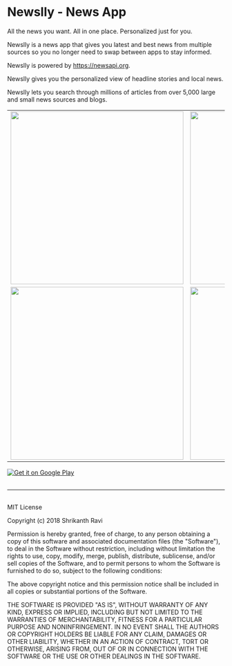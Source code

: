 # Newslly - News App
All the news you want. All in one place. Personalized just for you.

Newslly is a news app that gives you latest and best news from multiple sources so you no longer need to swap between apps to stay informed. 

Newslly is powered by https://newsapi.org.

Newslly gives you the personalized view of headline stories and local news.

Newslly lets you search through millions of articles from over 5,000 large and small news sources and blogs.

<table>
  <tr>
    <td>
       <img src="https://drive.google.com/uc?id=0BxE4nZyoHJnbbHRNV3ZUWjJQbkZOUkNSVlg4am1ka0stUmVr" width="400">
    </td>
    <td>
      <img src="https://drive.google.com/uc?id=0BxE4nZyoHJnbb2RIVU5KTkk4R3VjVFJLUTV3UEtJQkxERUw4" width="400">
    </td>    
  </tr>
  <tr>
    <td>
      <img src="https://drive.google.com/uc?id=0BxE4nZyoHJnbZ08za29oNkVsNHpxSkZ6SmFiZUVjNnl0VkhN" width="400">
    </td>
    <td>
      <img src="https://drive.google.com/uc?id=0BxE4nZyoHJnbOUw5M1FLNFpZNHBTRGhkVFRQME1BSVU2M3VB" width="400">
    </td>

  </tr>
</table>
<a href='https://play.google.com/store/apps/details?id=com.shrikanthravi.newslly&hl=en&pcampaignid=MKT-Other-global-all-co-prtnr-py-PartBadge-Mar2515-1'><img alt='Get it on Google Play' src='https://play.google.com/intl/en_us/badges/images/generic/en_badge_web_generic.png'/></a>

<br>
<br>
<hr>
<br>
MIT License

Copyright (c) 2018 Shrikanth Ravi

Permission is hereby granted, free of charge, to any person obtaining a copy
of this software and associated documentation files (the "Software"), to deal
in the Software without restriction, including without limitation the rights
to use, copy, modify, merge, publish, distribute, sublicense, and/or sell
copies of the Software, and to permit persons to whom the Software is
furnished to do so, subject to the following conditions:

The above copyright notice and this permission notice shall be included in all
copies or substantial portions of the Software.

THE SOFTWARE IS PROVIDED "AS IS", WITHOUT WARRANTY OF ANY KIND, EXPRESS OR
IMPLIED, INCLUDING BUT NOT LIMITED TO THE WARRANTIES OF MERCHANTABILITY,
FITNESS FOR A PARTICULAR PURPOSE AND NONINFRINGEMENT. IN NO EVENT SHALL THE
AUTHORS OR COPYRIGHT HOLDERS BE LIABLE FOR ANY CLAIM, DAMAGES OR OTHER
LIABILITY, WHETHER IN AN ACTION OF CONTRACT, TORT OR OTHERWISE, ARISING FROM,
OUT OF OR IN CONNECTION WITH THE SOFTWARE OR THE USE OR OTHER DEALINGS IN THE
SOFTWARE.

